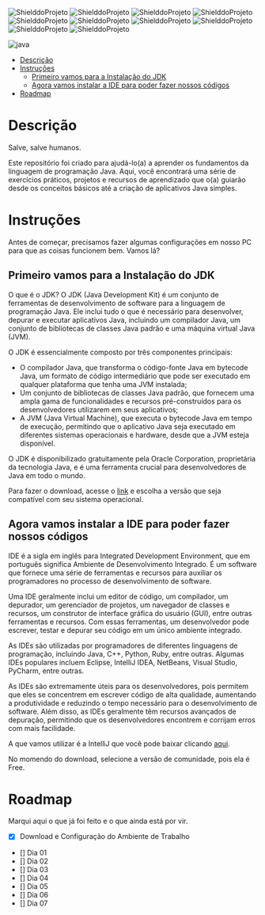 <!-- PARA ESCOLHER AS CORES DAS LINGUAGENS USAR O SITE https://brandcolors.net/ -->
![ShielddoProjeto](https://img.shields.io/badge/Projeto-Java-0099e5.svg?style=for-the-badge)
![ShielddoProjeto](https://img.shields.io/badge/Versão-1.0.0-e9ebec.svg?style=for-the-badge)
![ShielddoProjeto](https://img.shields.io/badge/Linguagem-Java-0099e5.svg?style=for-the-badge)
![ShielddoProjeto](https://img.shields.io/github/repo-size/adrianoleitedasilva/java?style=for-the-badge)
![ShielddoProjeto](https://img.shields.io/tokei/lines/github/adrianoleitedasilva/java?style=for-the-badge)
![ShielddoProjeto](https://img.shields.io/github/directory-file-count/adrianoleitedasilva/java?style=for-the-badge)
![ShielddoProjeto](https://img.shields.io/github/stars/adrianoleitedasilva/java?style=for-the-badge) 
![ShielddoProjeto](https://img.shields.io/github/forks/adrianoleitedasilva/java?style=for-the-badge)
![ShielddoProjeto](https://img.shields.io/github/issues-pr/adrianoleitedasilva/java?style=for-the-badge)
![ShielddoProjeto](https://img.shields.io/github/last-commit/adrianoleitedasilva/java?style=for-the-badge)

<!-- Envie a imagem por meio de uma ISSUE e cole o link aqui nessa linha abaixo -->
![java](https://user-images.githubusercontent.com/6373438/220771263-48643e58-7dbc-4af7-9f4b-04ad097fd30b.png)

- [Descrição](#descrição)
- [Instruções](#instruções)
  - [Primeiro vamos para a Instalação do JDK](#primeiro-vamos-para-a-instalação-do-jdk)
  - [Agora vamos instalar a IDE para poder fazer nossos códigos](#agora-vamos-instalar-a-ide-para-poder-fazer-nossos-códigos)
- [Roadmap](#roadmap)
  
# Descrição

Salve, salve humanos. 

Este repositório foi criado para ajudá-lo(a) a aprender os fundamentos da linguagem de programação Java. Aqui, você encontrará uma série de exercícios práticos, projetos e recursos de aprendizado que o(a) guiarão desde os conceitos básicos até a criação de aplicativos Java simples.
# Instruções

Antes de começar, precisamos fazer algumas configurações em nosso PC para que as coisas funcionem bem. Vamos lá?

## Primeiro vamos para a Instalação do JDK

O que é o JDK? O JDK (Java Development Kit) é um conjunto de ferramentas de desenvolvimento de software para a linguagem de programação Java. Ele inclui tudo o que é necessário para desenvolver, depurar e executar aplicativos Java, incluindo um compilador Java, um conjunto de bibliotecas de classes Java padrão e uma máquina virtual Java (JVM).

O JDK é essencialmente composto por três componentes principais:

- O compilador Java, que transforma o código-fonte Java em bytecode Java, um formato de código intermediário que pode ser executado em qualquer plataforma que tenha uma JVM instalada;
- Um conjunto de bibliotecas de classes Java padrão, que fornecem uma ampla gama de funcionalidades e recursos pré-construídos para os desenvolvedores utilizarem em seus aplicativos;
- A JVM (Java Virtual Machine), que executa o bytecode Java em tempo de execução, permitindo que o aplicativo Java seja executado em diferentes sistemas operacionais e hardware, desde que a JVM esteja disponível.

O JDK é disponibilizado gratuitamente pela Oracle Corporation, proprietária da tecnologia Java, e é uma ferramenta crucial para desenvolvedores de Java em todo o mundo.

Para fazer o download, acesse o [link](https://www.oracle.com/br/java/technologies/downloads/) e escolha a versão que seja compatível com seu sistema operacional.

## Agora vamos instalar a IDE para poder fazer nossos códigos

IDE é a sigla em inglês para Integrated Development Environment, que em português significa Ambiente de Desenvolvimento Integrado. É um software que fornece uma série de ferramentas e recursos para auxiliar os programadores no processo de desenvolvimento de software.

Uma IDE geralmente inclui um editor de código, um compilador, um depurador, um gerenciador de projetos, um navegador de classes e recursos, um construtor de interface gráfica do usuário (GUI), entre outras ferramentas e recursos. Com essas ferramentas, um desenvolvedor pode escrever, testar e depurar seu código em um único ambiente integrado.

As IDEs são utilizadas por programadores de diferentes linguagens de programação, incluindo Java, C++, Python, Ruby, entre outras. Algumas IDEs populares incluem Eclipse, IntelliJ IDEA, NetBeans, Visual Studio, PyCharm, entre outras.

As IDEs são extremamente úteis para os desenvolvedores, pois permitem que eles se concentrem em escrever código de alta qualidade, aumentando a produtividade e reduzindo o tempo necessário para o desenvolvimento de software. Além disso, as IDEs geralmente têm recursos avançados de depuração, permitindo que os desenvolvedores encontrem e corrijam erros com mais facilidade.

A que vamos utilizar é a IntelliJ que você pode baixar clicando [aqui](https://www.jetbrains.com/pt-br/idea/).

No momendo do download, selecione a versão de comunidade, pois ela é Free.

# Roadmap

Marqui aqui o que já foi feito e o que ainda está por vir.

- [X] Download e Configuração do Ambiente de Trabalho
- [] Dia 01
- [] Dia 02
- [] Dia 03
- [] Dia 04
- [] Dia 05
- [] Dia 06
- [] Dia 07